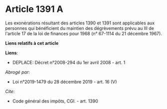 # Article 1391 A

Les exonérations résultant des articles 1390 et 1391 sont applicables aux personnes qui bénéficient du maintien des
dégrèvements prévu au III de l'article 17 de la loi de finances pour 1968 (n° 67-1114 du 21 décembre 1967).

**Liens relatifs à cet article**

**Liens**:

  - DEPLACE: Décret n°2008-294 du 1er avril 2008 - art. 1

_Abrogé par_:

  - Loi n°2019-1479 du 28 décembre 2019 - art. 16 (V)

_Cite_:

  - Code général des impôts, CGI. - art. 1390
